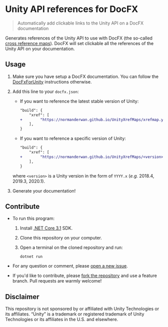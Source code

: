 # Unity API references for DocFX

> Automatically add clickable links to the Unity API on a DocFX documentation

Generates references of the Unity API to use with DocFX (the so-called
[cross reference maps](https://dotnet.github.io/docfx/tutorial/links_and_cross_references.html#cross-reference-between-projects)).
DocFX will set clickable all the references of the Unity API on your documentation.

## Usage

1. Make sure you have setup a DocFX documentation.
   You can follow the [DocFxForUnity](https://github.com/NormandErwan/DocFxForUnity) instructions otherwise.

2. Add this line to your `docfx.json`:

    - If you want to reference the latest stable version of Unity:

        ```diff
        "build": {
            "xref": [
        +        "https://normanderwan.github.io/UnityXrefMaps/xrefmap.yml"
            ],
        }
        ```

    - If you want to reference a specific version of Unity:

        ```diff
        "build": {
            "xref": [
        +        "https://normanderwan.github.io/UnityXrefMaps/<version>/xrefmap.yml"
            ],
        }
        ```

    where `<version>` is a Unity version in the form of `YYYY.x` (*e.g.* 2018.4, 2019.3, 2020.1).

3. Generate your documentation!

## Contribute

- To run this program:

    1. Install [.NET Core 3.1](https://dotnet.microsoft.com/download/dotnet-core) SDK.
    2. Clone this repository on your computer.
    2. Open a terminal on the cloned repository and run:

        ```
        dotnet run
        ```

- For any question or comment, please [open a new issue](https://github.com/NormandErwan/UnityXrefMaps/issues/new).

- If you'd like to contribute, please [fork the repository](https://github.com/NormandErwan/UnityXrefMaps/fork) and use a
feature branch. Pull requests are warmly welcome!

## Disclaimer

This repository is not sponsored by or affiliated with Unity Technologies or its affiliates.
“Unity” is a trademark or registered trademark of Unity Technologies or its affiliates in the U.S. and elsewhere.